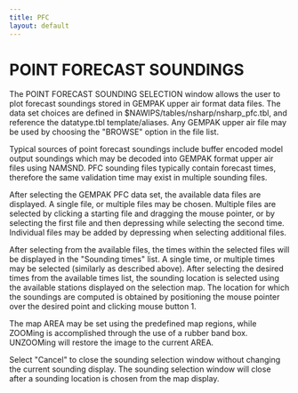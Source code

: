 ```yaml
---
title: PFC
layout: default
---
```


# POINT FORECAST SOUNDINGS


The POINT FORECAST SOUNDING SELECTION window allows the user to plot 
forecast soundings stored in GEMPAK upper air format data files. The
data set choices are defined in $NAWIPS/tables/nsharp/nsharp_pfc.tbl,
and reference the datatype.tbl template/aliases. Any GEMPAK upper air 
file may be used by choosing the "BROWSE" option in the file list. 

Typical sources of point forecast soundings include buffer
encoded model output soundings which may be decoded into GEMPAK format 
upper air files using NAMSND. PFC sounding files typically contain 
forecast times, therefore the same validation time may exist in multiple
sounding files.

After selecting the GEMPAK PFC data set, the available data files
are displayed. A single file, or multiple files may be chosen.
Multiple files are selected by clicking a starting file and dragging 
the mouse pointer, or by selecting the first file and then depressing 
<SHIFT> while selecting the second time. Individual files may be added by 
depressing <CTRL> when selecting additional files.

After selecting from the available files, the times within the selected
files will be displayed in the "Sounding times" list. A single time, or 
multiple times may be selected (similarly as described above). After 
selecting the desired times from the available times list, the sounding 
location is selected using the available stations displayed on the selection map. 
The location for which the soundings are computed is obtained by positioning 
the mouse pointer over the desired point and clicking mouse button 1. 

The map AREA may be set using the predefined map regions, while
ZOOMing is accomplished through the use of a rubber band box.
UNZOOMing will restore the image to the current AREA.

Select "Cancel" to close the sounding selection window without changing the 
current sounding display. The sounding selection window will close after a 
sounding location is chosen from the map display.
